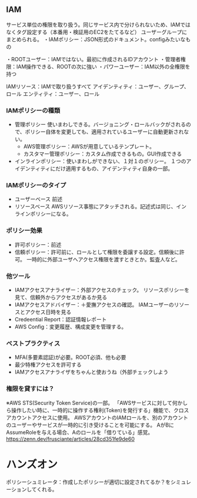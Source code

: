 
## IAM
サービス単位の権限を取り扱う。同じサービス内で分けられないため、IAMではなくタグ設定する（本番用・検証用のEC2をたてるなど）
ユーザーグループにまとめられる。
・IAMポリシー：JSON形式のドキュメント。configみたいなもの

・ROOTユーザー：IAMではない。最初に作成されるIDアカウント
・管理者権限：IAM操作できる、ROOTの次に強い
・パワーユーザー：IAM以外の全権限を持つ

IAMリソース：IAMで取り扱うすべて
アイデンティティ：ユーザー、グループ、ロール
エンティティ：ユーザー、ロール

### IAMポリシーの種類
- 管理ポリシー
使いまわしできる。バージョニング・ロールバックがされるので、ポリシー自体を変更しても、適用されているユーザーに自動更新されない。
  -  AWS管理ポリシー：AWSが用意しているテンプレート。
  - カスタマー管理ポリシー：カスタム作成できるもの。GUI作成できる
- インラインポリシー：使いまわしができない、１対１のポリシー。
  １つのアイデンティティにだけ適用するもの、アイデンティティ自身の一部。

### IAMポリシーのタイプ
- ユーザーベース
  前述
- リソースベース
  AWSリソース事態にアタッチされる。記述式は同じ、インラインポリシーになる。

### ポリシー効果
- 許可ポリシー：前述
- 信頼ポリシー：許可前に、ロールとして権限を委譲する設定。信頼後に許可。
  一時的に外部ユーザへアクセス権限を渡すときとか。監査人など。

### 他ツール
- IAMアクセスアナライザー：外部アクセスのチェック。
リソースポリシーを見て、信頼外からアクセスがあるか見る
- IAMアクセスアドバイザー：＋愛撫アクセスの確認。
IAMユーザーのリソースとアクセス日時を見る
- Credeential Report：認証情報レポート
- AWS Config：変更履歴、構成変更を管理する。

### ベストプラクティス
- MFA(多要素認証)が必要。ROOT必須、他も必要
- 最少特権アクセスを許可する
- IAMアクセスアナライザをちゃんと使おうね（外部チェックしよう

### 権限を貸すには？
※AWS STS(Security Token Service)の一部。
「AWSサービスに対して何かしら操作したい時に、一時的に操作する権利(Token)を発行する」機能で、クロスアカウントアクセスに使用。
AWSアカウントのIAMロールを、別のアカウントのユーザーやサービスが一時的に引き受けることを可能にする。
AがBにAssumeRoleを与える場合、Aのロールを「借りている」感覚。
https://zenn.dev/frusciante/articles/28cd351fe9de60

# ハンズオン
ポリシーシュミレータ：作成したポリシーが適切に設定されてるか？をシミュレーションしてくれる。

